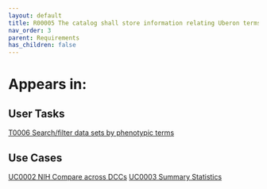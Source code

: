 ```yaml
---
layout: default
title: R00005 The catalog shall store information relating Uberon terms to CF programs
nav_order: 3
parent: Requirements
has_children: false
---
```


# Appears in:


## User Tasks

[T0006 Search/filter data sets by phenotypic terms](../user-tasks/searchfilter-data-sets-by-phenotypic-terms.md)

## Use Cases

[UC0002 NIH Compare across DCCs](../use-cases/multi-compare-custodian.md)
[UC0003 Summary Statistics](../use-cases/summary-statistics.md)
